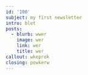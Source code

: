 ```yaml
---
id: '100'
subject: my first newsletter
intro: blet
posts:
  - blurb: wwer
    image: wer
    link: wer
    title: wer
callout: wkeprok
closing: powkerw
---
```

